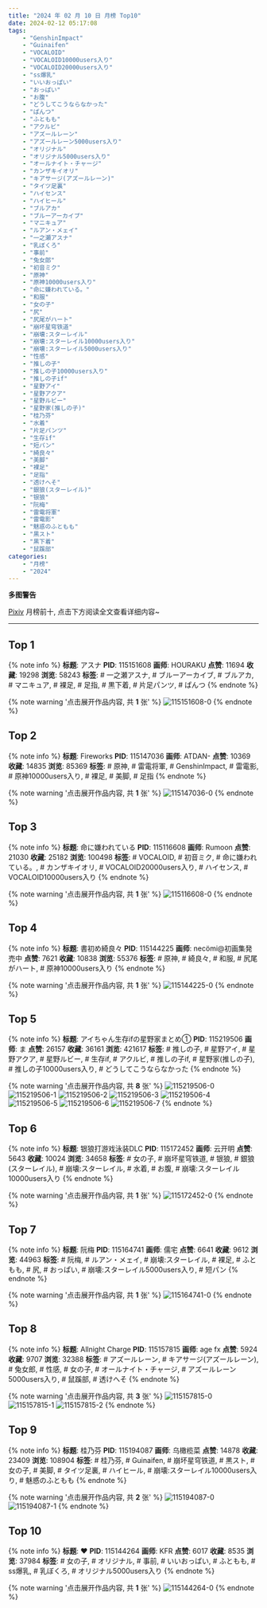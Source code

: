 ```yaml
---
title: "2024 年 02 月 10 日 月榜 Top10"
date: 2024-02-12 05:17:08
tags:
    - "GenshinImpact"
    - "Guinaifen"
    - "VOCALOID"
    - "VOCALOID10000users入り"
    - "VOCALOID20000users入り"
    - "ss爆乳"
    - "いいおっぱい"
    - "おっぱい"
    - "お腹"
    - "どうしてこうならなかった"
    - "ぱんつ"
    - "ふともも"
    - "アクルビ"
    - "アズールレーン"
    - "アズールレーン5000users入り"
    - "オリジナル"
    - "オリジナル5000users入り"
    - "オールナイト・チャージ"
    - "カンザキイオリ"
    - "キアサージ(アズールレーン)"
    - "タイツ足裏"
    - "ハイセンス"
    - "ハイヒール"
    - "ブルアカ"
    - "ブルーアーカイブ"
    - "マニキュア"
    - "ルアン・メェイ"
    - "一之瀬アスナ"
    - "乳ぼくろ"
    - "事前"
    - "兔女郎"
    - "初音ミク"
    - "原神"
    - "原神10000users入り"
    - "命に嫌われている。"
    - "和服"
    - "女の子"
    - "尻"
    - "尻尾がハート"
    - "崩坏星穹铁道"
    - "崩壊:スターレイル"
    - "崩壊:スターレイル10000users入り"
    - "崩壊:スターレイル5000users入り"
    - "性感"
    - "推しの子"
    - "推しの子10000users入り"
    - "推しの子if"
    - "星野アイ"
    - "星野アクア"
    - "星野ルビー"
    - "星野家(推しの子)"
    - "桂乃芬"
    - "水着"
    - "片足パンツ"
    - "生存if"
    - "短パン"
    - "綺良々"
    - "美脚"
    - "裸足"
    - "足指"
    - "透けへそ"
    - "銀狼(スターレイル)"
    - "银狼"
    - "阮梅"
    - "雷電将軍"
    - "雷電影"
    - "魅惑のふともも"
    - "黒スト"
    - "黒下着"
    - "鼠蹊部"
categories:
    - "月榜"
    - "2024"
---
```


<i class="fa fa-triangle-exclamation"></i>**多图警告**<i class="fa fa-triangle-exclamation"></i>

[Pixiv](https://www.pixiv.net/) 月榜前十, 点击下方阅读全文查看详细内容~

<!-- more -->

---

## Top 1

{% note info %}
**标题**: アスナ
**PID**: 115151608 **画师**: HOURAKU
**点赞**: 11694 **收藏**: 19298 **浏览**: 58243
**标签**: # 一之瀬アスナ, # ブルーアーカイブ, # ブルアカ, # マニキュア, # 裸足, # 足指, # 黒下着, # 片足パンツ, # ぱんつ
{% endnote %}

{% note warning '点击展开作品内容, 共 **1** 张' %}
![115151608-0](https://i.pixiv.re/img-original/img/2024/01/14/07/00/02/115151608_p0.jpg)
{% endnote %}

## Top 2

{% note info %}
**标题**: Fireworks
**PID**: 115147036 **画师**: ATDAN-
**点赞**: 10369 **收藏**: 14835 **浏览**: 85369
**标签**: # 原神, # 雷電将軍, # GenshinImpact, # 雷電影, # 原神10000users入り, # 裸足, # 美脚, # 足指
{% endnote %}

{% note warning '点击展开作品内容, 共 **1** 张' %}
![115147036-0](https://i.pixiv.re/img-original/img/2024/01/21/11/14/20/115147036_p0.png)
{% endnote %}

## Top 3

{% note info %}
**标题**: 命に嫌われている
**PID**: 115116608 **画师**: Rumoon
**点赞**: 21030 **收藏**: 25182 **浏览**: 100498
**标签**: # VOCALOID, # 初音ミク, # 命に嫌われている。, # カンザキイオリ, # VOCALOID20000users入り, # ハイセンス, # VOCALOID10000users入り
{% endnote %}

{% note warning '点击展开作品内容, 共 **1** 张' %}
![115116608-0](https://i.pixiv.re/img-original/img/2024/01/13/01/09/45/115116608_p0.jpg)
{% endnote %}

## Top 4

{% note info %}
**标题**: 書初め綺良々
**PID**: 115144225 **画师**: necömi@初画集発売中
**点赞**: 7621 **收藏**: 10838 **浏览**: 55376
**标签**: # 原神, # 綺良々, # 和服, # 尻尾がハート, # 原神10000users入り
{% endnote %}

{% note warning '点击展开作品内容, 共 **1** 张' %}
![115144225-0](https://i.pixiv.re/img-original/img/2024/01/14/00/00/30/115144225_p0.png)
{% endnote %}

## Top 5

{% note info %}
**标题**: アイちゃん生存ifの星野家まとめ①
**PID**: 115219506 **画师**: ま
**点赞**: 26157 **收藏**: 36161 **浏览**: 421617
**标签**: # 推しの子, # 星野アイ, # 星野アクア, # 星野ルビー, # 生存if, # アクルビ, # 推しの子if, # 星野家(推しの子), # 推しの子10000users入り, # どうしてこうならなかった
{% endnote %}

{% note warning '点击展开作品内容, 共 **8** 张' %}
![115219506-0](https://i.pixiv.re/img-original/img/2024/01/16/17/42/28/115219506_p0.jpg)
![115219506-1](https://i.pixiv.re/img-original/img/2024/01/16/17/42/28/115219506_p1.jpg)
![115219506-2](https://i.pixiv.re/img-original/img/2024/01/16/17/42/28/115219506_p2.jpg)
![115219506-3](https://i.pixiv.re/img-original/img/2024/01/16/17/42/28/115219506_p3.jpg)
![115219506-4](https://i.pixiv.re/img-original/img/2024/01/16/17/42/28/115219506_p4.jpg)
![115219506-5](https://i.pixiv.re/img-original/img/2024/01/16/17/42/28/115219506_p5.jpg)
![115219506-6](https://i.pixiv.re/img-original/img/2024/01/16/17/42/28/115219506_p6.jpg)
![115219506-7](https://i.pixiv.re/img-original/img/2024/01/16/17/42/28/115219506_p7.jpg)
{% endnote %}

## Top 6

{% note info %}
**标题**: 银狼打游戏泳装DLC
**PID**: 115172452 **画师**: 云开明
**点赞**: 5643 **收藏**: 10024 **浏览**: 34658
**标签**: # 女の子, # 崩坏星穹铁道, # 银狼, # 銀狼(スターレイル), # 崩壊:スターレイル, # 水着, # お腹, # 崩壊:スターレイル10000users入り
{% endnote %}

{% note warning '点击展开作品内容, 共 **1** 张' %}
![115172452-0](https://i.pixiv.re/img-original/img/2024/01/14/21/55/22/115172452_p0.jpg)
{% endnote %}

## Top 7

{% note info %}
**标题**: 阮梅
**PID**: 115164741 **画师**: 儒宅
**点赞**: 6641 **收藏**: 9612 **浏览**: 44963
**标签**: # 阮梅, # ルアン・メェイ, # 崩壊:スターレイル, # 裸足, # ふともも, # 尻, # おっぱい, # 崩壊:スターレイル5000users入り, # 短パン
{% endnote %}

{% note warning '点击展开作品内容, 共 **1** 张' %}
![115164741-0](https://i.pixiv.re/img-original/img/2024/01/14/18/00/06/115164741_p0.jpg)
{% endnote %}

## Top 8

{% note info %}
**标题**: Allnight Charge
**PID**: 115157815 **画师**: age fx
**点赞**: 5924 **收藏**: 9707 **浏览**: 32388
**标签**: # アズールレーン, # キアサージ(アズールレーン), # 兔女郎, # 性感, # 女の子, # オールナイト・チャージ, # アズールレーン5000users入り, # 鼠蹊部, # 透けへそ
{% endnote %}

{% note warning '点击展开作品内容, 共 **3** 张' %}
![115157815-0](https://i.pixiv.re/img-original/img/2024/01/14/13/08/41/115157815_p0.jpg)
![115157815-1](https://i.pixiv.re/img-original/img/2024/01/14/13/08/41/115157815_p1.jpg)
![115157815-2](https://i.pixiv.re/img-original/img/2024/01/14/13/08/41/115157815_p2.jpg)
{% endnote %}

## Top 9

{% note info %}
**标题**: 桂乃芬
**PID**: 115194087 **画师**: 乌橄榄菜
**点赞**: 14878 **收藏**: 23409 **浏览**: 108904
**标签**: # 桂乃芬, # Guinaifen, # 崩坏星穹铁道, # 黒スト, # 女の子, # 美脚, # タイツ足裏, # ハイヒール, # 崩壊:スターレイル10000users入り, # 魅惑のふともも
{% endnote %}

{% note warning '点击展开作品内容, 共 **2** 张' %}
![115194087-0](https://i.pixiv.re/img-original/img/2024/01/15/18/13/10/115194087_p0.jpg)
![115194087-1](https://i.pixiv.re/img-original/img/2024/01/15/18/13/10/115194087_p1.jpg)
{% endnote %}

## Top 10

{% note info %}
**标题**: ♥
**PID**: 115144264 **画师**: KFR
**点赞**: 6017 **收藏**: 8535 **浏览**: 37984
**标签**: # 女の子, # オリジナル, # 事前, # いいおっぱい, # ふともも, # ss爆乳, # 乳ぼくろ, # オリジナル5000users入り
{% endnote %}

{% note warning '点击展开作品内容, 共 **1** 张' %}
![115144264-0](https://i.pixiv.re/img-original/img/2024/01/14/00/00/44/115144264_p0.jpg)
{% endnote %}
